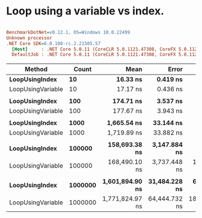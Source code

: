 # Loop using a variable vs index.

``` ini

BenchmarkDotNet=v0.12.1, OS=Windows 10.0.22499
Unknown processor
.NET Core SDK=6.0.100-rc.2.21505.57
  [Host]     : .NET Core 5.0.11 (CoreCLR 5.0.1121.47308, CoreFX 5.0.1121.47308), X64 RyuJIT
  DefaultJob : .NET Core 5.0.11 (CoreCLR 5.0.1121.47308, CoreFX 5.0.1121.47308), X64 RyuJIT


```
|            Method |   Count |            Mean |         Error |         StdDev | Ratio | RatioSD |
|------------------ |-------- |----------------:|--------------:|---------------:|------:|--------:|
|    **LoopUsingIndex** |      **10** |        **16.33 ns** |      **0.419 ns** |       **1.215 ns** |  **0.95** |    **0.10** |
| LoopUsingVariable |      10 |        17.17 ns |      0.436 ns |       1.244 ns |  1.00 |    0.00 |
|                   |         |                 |               |                |       |         |
|    **LoopUsingIndex** |     **100** |       **174.71 ns** |      **3.537 ns** |       **9.623 ns** |  **0.99** |    **0.08** |
| LoopUsingVariable |     100 |       177.67 ns |      3.943 ns |      11.439 ns |  1.00 |    0.00 |
|                   |         |                 |               |                |       |         |
|    **LoopUsingIndex** |    **1000** |     **1,665.54 ns** |     **33.144 ns** |      **81.924 ns** |  **0.97** |    **0.07** |
| LoopUsingVariable |    1000 |     1,719.89 ns |     33.882 ns |      77.167 ns |  1.00 |    0.00 |
|                   |         |                 |               |                |       |         |
|    **LoopUsingIndex** |  **100000** |   **158,693.38 ns** |  **3,147.884 ns** |   **6,639.956 ns** |  **0.93** |    **0.08** |
| LoopUsingVariable |  100000 |   168,490.10 ns |  3,737.448 ns |  10,843.014 ns |  1.00 |    0.00 |
|                   |         |                 |               |                |       |         |
|    **LoopUsingIndex** | **1000000** | **1,601,894.90 ns** | **31,484.228 ns** |  **67,095.457 ns** |  **0.95** |    **0.08** |
| LoopUsingVariable | 1000000 | 1,771,824.97 ns | 64,444.732 ns | 184,904.016 ns |  1.00 |    0.00 |
